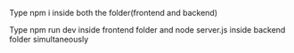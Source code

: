 Type npm i inside both the folder(frontend and backend)

Type npm run dev inside frontend folder and node server.js inside backend folder simultaneously
